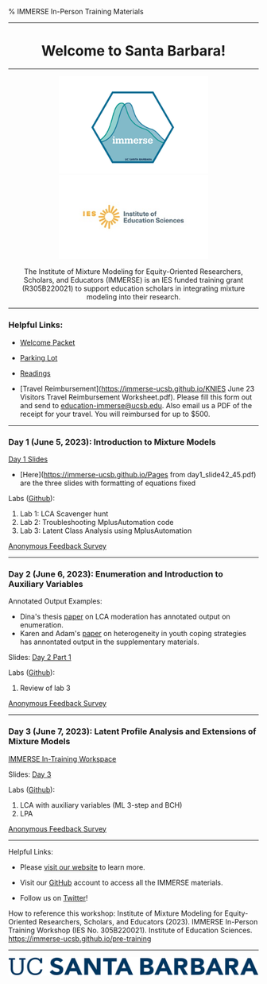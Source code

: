 % IMMERSE In-Person Training Materials 

------------------------------------------------------------------------

<center>

<h1>Welcome to Santa Barbara!</h1>

</center>

------------------------------------------------------------------------

<center>

<img src="images/immerse_hex_small.png" width="300"/> <img src="images/IESNewLogo.jpg" width="300"/>


The Institute of Mixture Modeling for Equity-Oriented Researchers, Scholars, and Educators (IMMERSE) is an IES funded training grant (R305B220021) to support education scholars in integrating mixture modeling into their research.

</center>

------------------------------------------------------------------------


### Helpful Links:

* [Welcome Packet](https://docs.google.com/document/d/1hZCKGM49nahNsP7J02284ljSPCz0aoCl/edit?usp=sharing&ouid=106067280936970826764&rtpof=true&sd=true)

* [Parking Lot](https://docs.google.com/document/d/1_O1Kq4ve2b_L6thb7qEt2vk4-PwaWSPL7Q9R9uc02ec/edit)

* [Readings](https://ucsb.box.com/s/37y6v33fu4whc39fuuky979guixs8obu)

* [Travel Reimbursement](https://immerse-ucsb.github.io/KNIES June 23 Visitors Travel Reimbursement Worksheet.pdf). Please fill this form out and send to education-immerse@ucsb.edu. Also email us a PDF of the receipt for your travel. You will reimbursed for up to $500.


------------------------------------------------------------------------


### Day 1 (June 5, 2023): Introduction to Mixture Models

[Day 1 Slides](https://immerse-ucsb.github.io/IMMERSE_day1.pdf)

* [Here](https://immerse-ucsb.github.io/Pages from day1_slide42_45.pdf) are the three slides with formatting of equations fixed


Labs ([Github](https://github.com/immerse-ucsb/in-person-day1)): 

1. Lab 1: LCA Scavenger hunt
2. Lab 2: Troubleshooting MplusAutomation code
3. Lab 3: Latent Class Analysis using MplusAutomation 


[Anonymous Feedback Survey](https://forms.gle/YiAdpVfxoAgzgrTU7)

------------------------------------------------------------------------

### Day 2 (June 6, 2023): Enumeration and Introduction to Auxiliary Variables

Annotated Output Examples:

* Dina's thesis [paper](https://github.com/dinanajiarch/lca_moderation/blob/main/appendix_b.pdf) on LCA moderation has annotated output on enumeration.
* Karen and Adam's [paper](https://journals.sagepub.com/doi/10.1177/01987429211067214) on heterogeneity in youth coping strategies has annontated output in the supplementary materials.

Slides: [Day 2 Part 1](https://immerse-ucsb.github.io/IMMERSE_Day2-Part1.pdf)


Labs ([Github](https://github.com/immerse-ucsb/in-person-day2)):

1. Review of lab 3
 
[Anonymous Feedback Survey](https://docs.google.com/forms/d/e/1FAIpQLSdPliTRCoOd9Sr6bOLjPk4ueGgLjypCHF5sYdab6d5Vaf1y9Q/viewform?usp=sf_link)

------------------------------------------------------------------------

### Day 3 (June 7, 2023): Latent Profile Analysis and Extensions of Mixture Models

[IMMERSE In-Training Workspace](https://docs.google.com/presentation/d/1D3GSk2Y4JDU_TIvEV6EQu38-O6hVvb-lvR6xmYJxoaw/edit?usp=sharing)

Slides: [Day 3](https://immerse-ucsb.github.io/IMMERSE_Day3.pdf)

Labs ([Github](https://github.com/immerse-ucsb/in-person-day2)):

1. LCA with auxiliary variables (ML 3-step and BCH)
2. LPA
 
[Anonymous Feedback Survey](https://docs.google.com/forms/d/e/1FAIpQLSccB7SpMQLFqR4dlJySRBAXbFbuatQN2KOVTB-vovG2AFtp6A/viewform?usp=sf_link) 
 
------------------------------------------------------------------------

Helpful Links:

-   Please [visit our website](https://immerse.education.ucsb.edu/) to learn more.

-   Visit our [GitHub](https://github.com/immerse-ucsb) account to access all the IMMERSE materials.

-   Follow us on [Twitter](https://twitter.com/IMMERSE_UCSB)!

How to reference this workshop: Institute of Mixture Modeling for Equity-Oriented Researchers, Scholars, and Educators (2023). IMMERSE In-Person Training Workshop (IES No. 305B220021). Institute of Education Sciences. <https://immerse-ucsb.github.io/pre-training>

------------------------------------------------------------------------

![](images/UCSB_Navy_mark.png)
